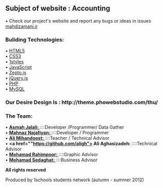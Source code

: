 ﻿<h2>Subject of website : Accounting</h2>
•	Check our project's website and report any bugs or ideas in issues<br />
<a href="http://www.mahnaz-n.ir/wp/wordpress.fa/"> mahdizamani.ir </a>

<h3>Buliding Technologies:</h3>

• <a href="http://www.w3schools.com/html/html5_intro.asp"> HTML5 </a><br/>
•	<a href="http://www.w3schools.com/css3/"> CSS3 </a><br/>
•	<a href="https://github.com/AliMD/1styles"> 1styles </a><br/>
•	<a href="http://www.w3schools.com/jsref/"> JavaScript </a><br/>
•	<a href="http://zeptojs.com/zepto.js"> Zepto.js </a><br/>
•	<a href="https://github.com/jquery/jquery"> jQuery.js </a><br/>
•	<a href="http://www.w3schools.com/php/"> PHP </a><br/>
•	<a href="http://en.wikipedia.org/wiki/Mysql"> MySQL </a>

<h3>Our Desire Design Is :</h3</br>
http://theme.phowebstudio.com/thu/

<h3>The Team:</h3>

•	<b><a href="https://github.com/asmah-jalali"> Asmah Jalali: </a></b>::::Developer /Programmer/ Data Gather <br />
•	<b><a href="https://github.com/mahnaz"> Mahnaz Najafiyan: </a></b>::::Developer / Programmer <br />
•	<b><a href="https://github.com/alimd"> Ali Mihandoost: </a></b>::::Teacher / Technical Advisor<br />
•	<b><a href=""https://github.com/aligh"> Ali Aghasizadeh: </a></b>::::Technical Advisor<br />
•	<b><a href="https://github.com/mrahimpoor">Mohamad Rahimpoor: </a></b>::::Graphic Advisor<br />
•	<b><a href="https://github.com/msedaghat">Mohamad Sedaghat: </a></b>::::Business Advisor<br />

<b>All rights reserved</b>

Produced by 1schools students network (autumn - summer 2012)

